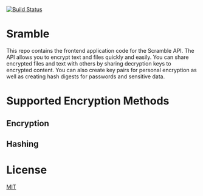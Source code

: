 
[![Build Status](https://travis-ci.com/sedexdev/scramble-api-frontend.svg?branch=main)](https://travis-ci.com/sedexdev/scramble-api-frontend)

# Sramble

This repo contains the frontend application code for the Scramble API. 
The API allows you to encrypt text and files quickly and easily. You can 
share encrypted files and text with others by sharing decryption keys to
encrypted content. You can also create key pairs for personal encryption
as well as creating hash digests for passwords and sensitive data. 

# Supported Encryption Methods

<h2>Encryption</h2>

<h2>Hashing</h2>

# License

<a href="https://github.com/sedexdev/scramble-api-frontend/blob/main/LICENSE">MIT</a>